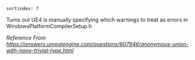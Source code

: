 ```
sortindex: 7
```

Turns out UE4 is manually specifying which warnings to treat as errors in WindowsPlatformCompilerSetup.h

_Reference From https://answers.unrealengine.com/questions/607946/anonymous-union-with-none-trivial-type.html_
